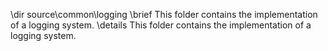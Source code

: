 \dir source\common\logging
\brief This folder contains the implementation of a logging system.
\details This folder contains the implementation of a logging system.